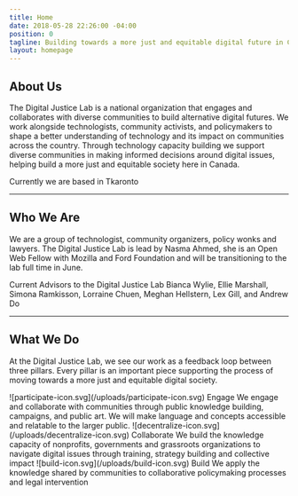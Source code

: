 ```yaml
---
title: Home
date: 2018-05-28 22:26:00 -04:00
position: 0
tagline: Building towards a more just and equitable digital future in Canada
layout: homepage
---
```


## About Us

The Digital Justice Lab is a national organization that engages and collaborates with diverse communities to build alternative digital futures. We work alongside technologists, community activists, and policymakers to shape a better understanding of technology and its impact on communities across the country. Through technology capacity building we support diverse communities in making informed decisions around digital issues, helping build a more just and equitable society here in Canada. 

Currently we are based in Tkaronto

---

## Who We Are

We are a group of technologist, community organizers, policy wonks and lawyers. The Digital Justice Lab is lead by Nasma Ahmed, she is an Open Web Fellow with Mozilla and Ford Foundation and will be transitioning to the lab full time in June. 

Current Advisors to the Digital Justice Lab 
Bianca Wylie, Ellie Marshall, Simona Ramkisson, Lorraine Chuen, Meghan Hellstern, Lex Gill, and Andrew Do

---

## What We Do

At the Digital Justice Lab, we see our work as a feedback loop between three pillars. Every pillar is an important piece supporting the process of moving towards a more just and equitable digital society.

<gallery>

<item>
![participate-icon.svg](/uploads/participate-icon.svg)
Engage
We  engage and collaborate with communities through public knowledge building, campaigns, and public art. We will make language and concepts accessible and relatable to the larger public. 
</item>

<item>
![decentralize-icon.svg](/uploads/decentralize-icon.svg)
Collaborate
We build the knowledge capacity of nonprofits, governments and grassroots organizations to navigate digital issues through training, strategy building and collective impact
</item>

<item>
![build-icon.svg](/uploads/build-icon.svg)
Build
We apply the knowledge shared by communities to collaborative policymaking processes and legal intervention
</item>

</gallery>